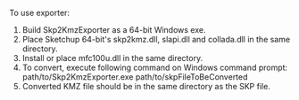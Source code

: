 To use exporter:
1. Build Skp2KmzExporter as a 64-bit Windows exe.
2. Place Sketchup 64-bit's skp2kmz.dll, slapi.dll and collada.dll in the same directory.
3. Install or place mfc100u.dll in the same directory.
4. To convert, execute following command on Windows command prompt:
    path/to/Skp2KmzExporter.exe path/to/skpFileToBeConverted
5. Converted KMZ file should be in the same directory as the SKP file.